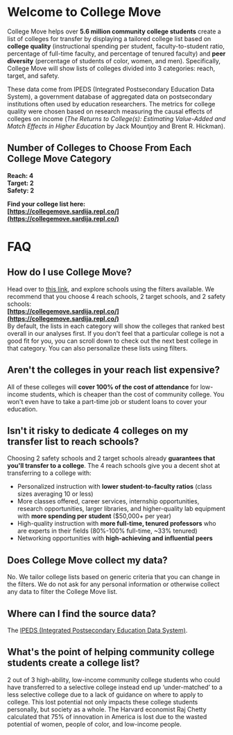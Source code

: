 # Welcome to College Move

College Move helps over **5.6 million community college students** create a list of colleges for transfer by displaying a tailored college list based on **college quality** (instructional spending per student, faculty-to-student ratio, percentage of full-time faculty, and percentage of	tenured faculty) and **peer diversity** (percentage of students of color, women, and men). Specifically, College Move will show lists of colleges divided into 3 categories: reach, target, and safety.

These data come from IPEDS (Integrated Postsecondary Education Data System), a government database of aggregated data on postsecondary institutions often used by education researchers. The metrics for college quality were chosen based on research measuring the causal effects of colleges on income (*The Returns to College(s): Estimating Value-Added and Match Effects in Higher Education* by Jack Mountjoy and Brent R. Hickman).

## Number of Colleges to Choose From Each College Move Category  
**Reach: 4**  
**Target: 2**  
**Safety: 2**

**Find your college list here:**  
**[https://collegemove.sardija.repl.co/](https://collegemove.sardija.repl.co/)**

# FAQ

## How do I use College Move?
Head over to [this link](https://collegemove.sardija.repl.co/), and explore schools using the filters available. We recommend that you  choose 4 reach schools, 2 target schools, and 2 safety schools:  
**[https://collegemove.sardija.repl.co/](https://collegemove.sardija.repl.co/)**  
By default, the lists in each category will show the colleges that ranked best overall in our analyses first. If you don't feel that a particular college is not a good fit for you, you can scroll down to check out the next best college in that category. You can also personalize these lists using filters.

## Aren't the colleges in your reach list expensive?

All of these colleges will **cover 100% of the cost of attendance** for low-income students, which is cheaper than the cost of community college. You won't even have to take a part-time job or student loans to cover your education.

## Isn't it risky to dedicate 4 colleges on my transfer list to reach schools?

Choosing 2 safety schools and 2 target schools already **guarantees that you'll transfer to a college**. The 4 reach schools give you a decent shot at transferring to a college with:
 - Personalized instruction with **lower student-to-faculty ratios** (class sizes averaging 10 or less)
 - More classes offered, career services, internship opportunities, research opportunities, larger libraries, and higher-quality lab equipment with **more spending per student** ($50,000+ per year)
 - High-quality instruction with **more full-time, tenured professors** who are experts in their fields (80%-100% full-time, ~33% tenured)
 - Networking opportunities with **high-achieving and influential peers**

## Does College Move collect my data?
No. We tailor college lists based on generic criteria that you can change in the filters. We do not ask for any personal information or otherwise collect any data to filter the College Move list.
 
## Where can I find the source data?
The [IPEDS (Integrated Postsecondary Education Data System)](https://nces.ed.gov/ipeds/datacenter/InstitutionByName.aspx?goToReportId=1).

## What's the point of helping community college students create a college list?
2 out of 3 high-ability, low-income community college students who could have transferred to a selective college instead end up ‘under-matched’ to a less selective college due to a lack of guidance on where to apply to college. This lost potential not only impacts these college students personally, but society as a whole. The Harvard economist Raj Chetty calculated that 75% of innovation in America is lost due to the wasted potential of women, people of color, and low-income people.
